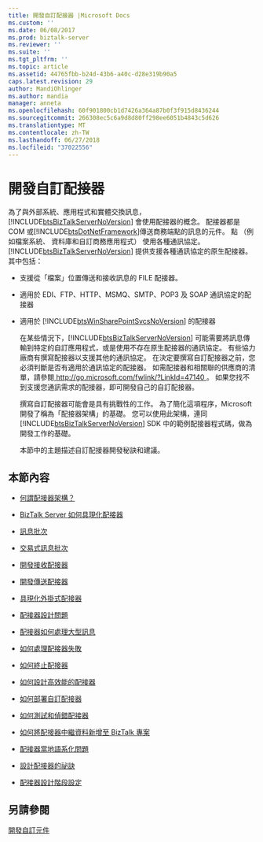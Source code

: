 ```yaml
---
title: 開發自訂配接器 |Microsoft Docs
ms.custom: ''
ms.date: 06/08/2017
ms.prod: biztalk-server
ms.reviewer: ''
ms.suite: ''
ms.tgt_pltfrm: ''
ms.topic: article
ms.assetid: 44765fbb-b24d-43b6-a40c-d28e319b90a5
caps.latest.revision: 29
author: MandiOhlinger
ms.author: mandia
manager: anneta
ms.openlocfilehash: 60f901800cb1d7426a364a87b0f3f915d8436244
ms.sourcegitcommit: 266308ec5c6a9d8d80ff298ee6051b4843c5d626
ms.translationtype: MT
ms.contentlocale: zh-TW
ms.lasthandoff: 06/27/2018
ms.locfileid: "37022556"
---
```

# <a name="developing-custom-adapters"></a>開發自訂配接器
為了與外部系統、應用程式和實體交換訊息，[!INCLUDE[btsBizTalkServerNoVersion](../includes/btsbiztalkservernoversion-md.md)] 會使用配接器的概念。 配接器都是 COM 或[!INCLUDE[btsDotNetFramework](../includes/btsdotnetframework-md.md)]傳送商務端點的訊息的元件。 點 （例如檔案系統、 資料庫和自訂商務應用程式） 使用各種通訊協定。 [!INCLUDE[btsBizTalkServerNoVersion](../includes/btsbiztalkservernoversion-md.md)] 提供支援各種通訊協定的原生配接器。 其中包括：  
  
- 支援從「檔案」位置傳送和接收訊息的 FILE 配接器。  
  
- 適用於 EDI、FTP、HTTP、MSMQ、SMTP、POP3 及 SOAP 通訊協定的配接器  
  
- 適用於 [!INCLUDE[btsWinSharePointSvcsNoVersion](../includes/btswinsharepointsvcsnoversion-md.md)] 的配接器  
  
  在某些情況下，[!INCLUDE[btsBizTalkServerNoVersion](../includes/btsbiztalkservernoversion-md.md)] 可能需要將訊息傳輸到特定的自訂應用程式，或是使用不存在原生配接器的通訊協定。 有些協力廠商有撰寫配接器以支援其他的通訊協定。 在決定要撰寫自訂配接器之前，您必須判斷是否有適用於通訊協定的配接器。 如需配接器和相關聯的供應商的清單，請參閱[ http://go.microsoft.com/fwlink/?LinkId=47140 ](http://go.microsoft.com/fwlink/?LinkId=47140)。 如果您找不到支援您通訊需求的配接器，即可開發自己的自訂配接器。  
  
  撰寫自訂配接器可能會是具有挑戰性的工作。 為了簡化這項程序，Microsoft 開發了稱為「配接器架構」的基礎。 您可以使用此架構，連同 [!INCLUDE[btsBizTalkServerNoVersion](../includes/btsbiztalkservernoversion-md.md)] SDK 中的範例配接器程式碼，做為開發工作的基礎。  
  
  本節中的主題描述自訂配接器開發秘訣和建議。  
  
## <a name="in-this-section"></a>本節內容  
  
-   [何謂配接器架構？](../core/what-is-the-adapter-framework.md)  
  
-   [BizTalk Server 如何具現化配接器](../core/how-biztalk-server-instantiates-an-adapter.md)  
  
-   [訊息批次](../core/message-batches.md)  
  
-   [交易式訊息批次](../core/transactional-message-batches.md)  
  
-   [開發接收配接器](../core/developing-a-receive-adapter.md)  
  
-   [開發傳送配接器](../core/developing-a-send-adapter.md)  
  
-   [具現化外掛式配接器](../core/instantiating-isolated-adapters.md)  
  
-   [配接器設計問題](../core/adapter-design-issues.md)  
  
-   [配接器如何處理大型訊息](../core/how-adapters-handle-large-messages.md)  
  
-   [如何處理配接器失敗](../core/how-to-handle-adapter-failures.md)  
  
-   [如何終止配接器](../core/how-to-terminate-an-adapter.md)  
  
-   [如何設計高效能的配接器](../core/how-to-design-a-performant-adapter.md)  
  
-   [如何部署自訂配接器](../core/how-to-deploy-a-custom-adapter.md)  
  
-   [如何測試和偵錯配接器](../core/how-to-test-and-debug-an-adapter.md)  
  
-   [如何將配接器中繼資料新增至 BizTalk 專案](../core/how-to-add-adapter-metadata-to-a-biztalk-project.md)  
  
-   [配接器當地語系化問題](../core/adapter-localization-issues.md)  
  
-   [設計配接器的祕訣](../core/tips-for-designing-your-adapter.md)  
  
-   [配接器設計階段設定](../core/adapter-design-time-configuration.md)  
  
## <a name="see-also"></a>另請參閱  
 [開發自訂元件](../core/developing-custom-components.md)